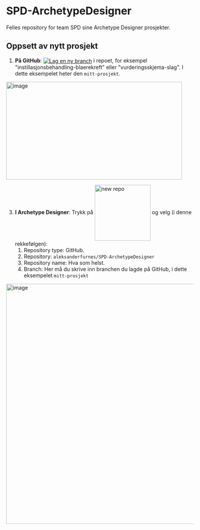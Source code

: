 # SPD-ArchetypeDesigner
Felles repository for team SPD sine Archetype Designer prosjekter.

## Oppsett av nytt prosjekt
1. **På GitHub**: <a href="../../branches"><img alt="Lag en ny branch" src="https://img.shields.io/badge/Lag%20ny%20branch-3b8640?style=flat" align="center"></a> i repoet, for eksempel "instillasjonsbehandling-blaerekreft" eller "vurderingsskjema-slag". I dette eksempelet heter den `mitt-prosjekt`. 

<a href="../../branches"><img width="472" height="263" alt="image" src="https://github.com/user-attachments/assets/003ef373-a708-4f5f-84e7-54185128266a" /></a>

3. **I Archetype Designer**: Trykk på <a href="https://tools.openehr.org/designer/"><img width="150" align="center" alt="new repo" src="https://github.com/user-attachments/assets/c8db98bf-10d3-4dbb-8636-53a181dfd23c" /></a>
 og velg (i denne rekkefølgen):
    1. Repository type: GitHub.
    2. Repository: `aleksanderfurnes/SPD-ArchetypeDesigner`
    3. Repository name: Hva som helst.
    4. Branch: Her må du skrive inn branchen du lagde på GitHub, i dette eksempelet `mitt-prosjekt`
    
 <img width="696" height="646" alt="image" src="https://github.com/user-attachments/assets/1917c546-9192-49c9-99e1-31dded4849c0" />

